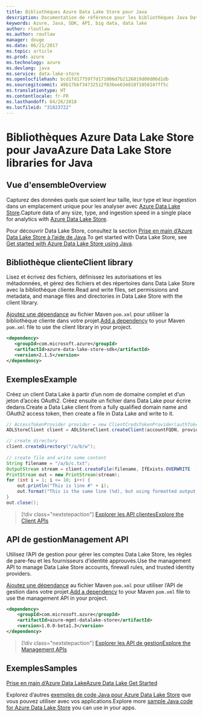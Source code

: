 ```yaml
---
title: Bibliothèques Azure Data Lake Store pour Java
description: Documentation de référence pour les bibliothèques Java Data Lake Store
keywords: Azure, Java, SDK, API, big data, data lake
author: rloutlaw
ms.author: routlaw
manager: douge
ms.date: 06/21/2017
ms.topic: article
ms.prod: azure
ms.technology: azure
ms.devlang: java
ms.service: data-lake-store
ms.openlocfilehash: bcd1fd17759f7d171006d7b2126019d00d06d1db
ms.sourcegitcommit: 49b17bbf34732512f836ee634818f1058147ff5c
ms.translationtype: HT
ms.contentlocale: fr-FR
ms.lasthandoff: 04/26/2018
ms.locfileid: "31823722"
---
```

# <a name="azure-data-lake-store-libraries-for-java"></a><span data-ttu-id="1ee97-104">Bibliothèques Azure Data Lake Store pour Java</span><span class="sxs-lookup"><span data-stu-id="1ee97-104">Azure Data Lake Store libraries for Java</span></span>

## <a name="overview"></a><span data-ttu-id="1ee97-105">Vue d'ensemble</span><span class="sxs-lookup"><span data-stu-id="1ee97-105">Overview</span></span>

<span data-ttu-id="1ee97-106">Capturez des données quels que soient leur taille, leur type et leur ingestion dans un emplacement unique pour les analyser avec [Azure Data Lake Store](/azure/data-lake-store/data-lake-store-overview).</span><span class="sxs-lookup"><span data-stu-id="1ee97-106">Capture data of any size, type, and ingestion speed in a single place for analytics with [Azure Data Lake Store](/azure/data-lake-store/data-lake-store-overview).</span></span>

<span data-ttu-id="1ee97-107">Pour découvrir Data Lake Store, consultez la section [Prise en main d’Azure Data Lake Store à l’aide de Java](/azure/data-lake-store/data-lake-store-get-started-java-sdk).</span><span class="sxs-lookup"><span data-stu-id="1ee97-107">To get started with Data Lake Store, see [Get started with Azure Data Lake Store using Java](/azure/data-lake-store/data-lake-store-get-started-java-sdk).</span></span>


## <a name="client-library"></a><span data-ttu-id="1ee97-108">Bibliothèque cliente</span><span class="sxs-lookup"><span data-stu-id="1ee97-108">Client library</span></span>

<span data-ttu-id="1ee97-109">Lisez et écrivez des fichiers, définissez les autorisations et les métadonnées, et gérez des fichiers et des répertoires dans Data Lake Store avec la bibliothèque cliente.</span><span class="sxs-lookup"><span data-stu-id="1ee97-109">Read and write files, set permissions and metadata, and manage files and directories in Data Lake Store with the client library.</span></span>

<span data-ttu-id="1ee97-110">[Ajoutez une dépendance](https://maven.apache.org/guides/getting-started/index.html#How_do_I_use_external_dependencies) au fichier Maven `pom.xml` pour utiliser la bibliothèque cliente dans votre projet.</span><span class="sxs-lookup"><span data-stu-id="1ee97-110">[Add a dependency](https://maven.apache.org/guides/getting-started/index.html#How_do_I_use_external_dependencies) to your Maven `pom.xml` file to use the client library in your project.</span></span>

```XML
<dependency>
   <groupId>com.microsoft.azure</groupId>
   <artifactId>azure-data-lake-store-sdk</artifactId>
   <version>2.1.5</version>
</dependency>
```   

## <a name="example"></a><span data-ttu-id="1ee97-111">Exemples</span><span class="sxs-lookup"><span data-stu-id="1ee97-111">Example</span></span>

<span data-ttu-id="1ee97-112">Créez un client Data Lake à partir d’un nom de domaine complet et d’un jeton d’accès OAuth2. Créez ensuite un fichier dans Data Lake pour écrire dedans.</span><span class="sxs-lookup"><span data-stu-id="1ee97-112">Create a Data Lake client from a fully qualified domain name and OAuth2 access token, then create a file in Data Lake and write to it.</span></span>

```java
// AccessTokenProvider provider = new ClientCredsTokenProvider(authTokenEndpoint, clientId, clientKey);
ADLStoreClient client = ADLStoreClient.createClient(accountFQDN, provider);

// create directory
client.createDirectory("/a/b/w");
        
// create file and write some content
String filename = "/a/b/c.txt";
OutputStream stream = client.createFile(filename, IfExists.OVERWRITE  );
PrintStream out = new PrintStream(stream);
for (int i = 1; i <= 10; i++) {
    out.println("This is line #" + i);
    out.format("This is the same line (%d), but using formatted output. %n", i);
}
out.close();
```

> [!div class="nextstepaction"]
> [<span data-ttu-id="1ee97-113">Explorer les API clientes</span><span class="sxs-lookup"><span data-stu-id="1ee97-113">Explore the Client APIs</span></span>](/java/api/overview/azure/datalakestore/client)


## <a name="management-api"></a><span data-ttu-id="1ee97-114">API de gestion</span><span class="sxs-lookup"><span data-stu-id="1ee97-114">Management API</span></span>

<span data-ttu-id="1ee97-115">Utilisez l’API de gestion pour gérer les comptes Data Lake Store, les règles de pare-feu et les fournisseurs d’identité approuvés.</span><span class="sxs-lookup"><span data-stu-id="1ee97-115">Use the management API to manage Data Lake Store accounts, firewall rules, and trusted identity providers.</span></span>

<span data-ttu-id="1ee97-116">[Ajoutez une dépendance](https://maven.apache.org/guides/getting-started/index.html#How_do_I_use_external_dependencies) au fichier Maven `pom.xml` pour utiliser l’API de gestion dans votre projet.</span><span class="sxs-lookup"><span data-stu-id="1ee97-116">[Add a dependency](https://maven.apache.org/guides/getting-started/index.html#How_do_I_use_external_dependencies) to your Maven `pom.xml` file to use the management API in your project.</span></span>


```XML
<dependency>
    <groupId>com.microsoft.azure</groupId>
    <artifactId>azure-mgmt-datalake-store</artifactId>
    <version>1.0.0-beta1.3</version>
</dependency>
```

> [!div class="nextstepaction"]
> [<span data-ttu-id="1ee97-117">Explorer les API de gestion</span><span class="sxs-lookup"><span data-stu-id="1ee97-117">Explore the Management APIs</span></span>](/java/api/overview/azure/datalakestore/management)

## <a name="samples"></a><span data-ttu-id="1ee97-118">Exemples</span><span class="sxs-lookup"><span data-stu-id="1ee97-118">Samples</span></span>

<span data-ttu-id="1ee97-119">[Prise en main d’Azure Data Lake][1]</span><span class="sxs-lookup"><span data-stu-id="1ee97-119">[Azure Data Lake Get Started][1]</span></span> 

[1]: https://github.com/Azure-Samples/data-lake-store-java-upload-download-get-started

<span data-ttu-id="1ee97-120">Explorez d’autres [exemples de code Java pour Azure Data Lake Store](https://azure.microsoft.com/resources/samples/?platform=java&term=lake) que vous pouvez utiliser avec vos applications.</span><span class="sxs-lookup"><span data-stu-id="1ee97-120">Explore more [sample Java code for Azure Data Lake Store](https://azure.microsoft.com/resources/samples/?platform=java&term=lake) you can use in your apps.</span></span>
